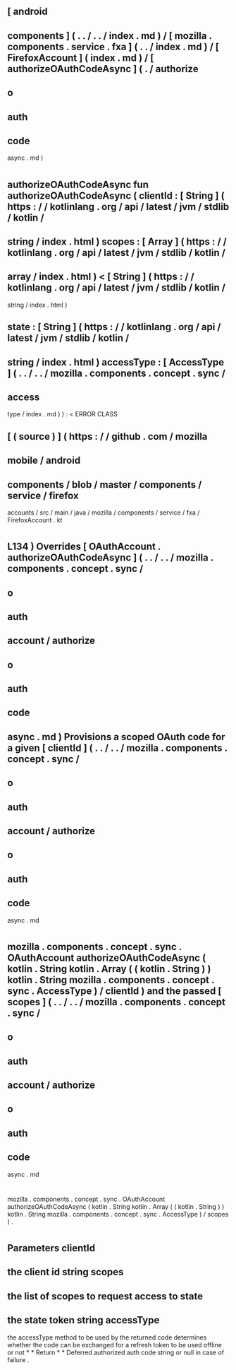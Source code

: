 [
android
-
components
]
(
.
.
/
.
.
/
index
.
md
)
/
[
mozilla
.
components
.
service
.
fxa
]
(
.
.
/
index
.
md
)
/
[
FirefoxAccount
]
(
index
.
md
)
/
[
authorizeOAuthCodeAsync
]
(
.
/
authorize
-
o
-
auth
-
code
-
async
.
md
)
#
authorizeOAuthCodeAsync
fun
authorizeOAuthCodeAsync
(
clientId
:
[
String
]
(
https
:
/
/
kotlinlang
.
org
/
api
/
latest
/
jvm
/
stdlib
/
kotlin
/
-
string
/
index
.
html
)
scopes
:
[
Array
]
(
https
:
/
/
kotlinlang
.
org
/
api
/
latest
/
jvm
/
stdlib
/
kotlin
/
-
array
/
index
.
html
)
<
[
String
]
(
https
:
/
/
kotlinlang
.
org
/
api
/
latest
/
jvm
/
stdlib
/
kotlin
/
-
string
/
index
.
html
)
>
state
:
[
String
]
(
https
:
/
/
kotlinlang
.
org
/
api
/
latest
/
jvm
/
stdlib
/
kotlin
/
-
string
/
index
.
html
)
accessType
:
[
AccessType
]
(
.
.
/
.
.
/
mozilla
.
components
.
concept
.
sync
/
-
access
-
type
/
index
.
md
)
)
:
<
ERROR
CLASS
>
[
(
source
)
]
(
https
:
/
/
github
.
com
/
mozilla
-
mobile
/
android
-
components
/
blob
/
master
/
components
/
service
/
firefox
-
accounts
/
src
/
main
/
java
/
mozilla
/
components
/
service
/
fxa
/
FirefoxAccount
.
kt
#
L134
)
Overrides
[
OAuthAccount
.
authorizeOAuthCodeAsync
]
(
.
.
/
.
.
/
mozilla
.
components
.
concept
.
sync
/
-
o
-
auth
-
account
/
authorize
-
o
-
auth
-
code
-
async
.
md
)
Provisions
a
scoped
OAuth
code
for
a
given
[
clientId
]
(
.
.
/
.
.
/
mozilla
.
components
.
concept
.
sync
/
-
o
-
auth
-
account
/
authorize
-
o
-
auth
-
code
-
async
.
md
#
mozilla
.
components
.
concept
.
sync
.
OAuthAccount
authorizeOAuthCodeAsync
(
kotlin
.
String
kotlin
.
Array
(
(
kotlin
.
String
)
)
kotlin
.
String
mozilla
.
components
.
concept
.
sync
.
AccessType
)
/
clientId
)
and
the
passed
[
scopes
]
(
.
.
/
.
.
/
mozilla
.
components
.
concept
.
sync
/
-
o
-
auth
-
account
/
authorize
-
o
-
auth
-
code
-
async
.
md
#
mozilla
.
components
.
concept
.
sync
.
OAuthAccount
authorizeOAuthCodeAsync
(
kotlin
.
String
kotlin
.
Array
(
(
kotlin
.
String
)
)
kotlin
.
String
mozilla
.
components
.
concept
.
sync
.
AccessType
)
/
scopes
)
.
#
#
#
Parameters
clientId
-
the
client
id
string
scopes
-
the
list
of
scopes
to
request
access
to
state
-
the
state
token
string
accessType
-
the
accessType
method
to
be
used
by
the
returned
code
determines
whether
the
code
can
be
exchanged
for
a
refresh
token
to
be
used
offline
or
not
*
*
Return
*
*
Deferred
authorized
auth
code
string
or
null
in
case
of
failure
.
